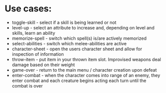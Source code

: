 # Use cases:
- toggle-skill - select if a skill is being learned or not
- level-up - select an attribute to increase and, depending on level and skills, learn an ability
- memorize-spell - switch which spell(s) is/are actively memorized
- select-abilities - switch which melee-abilities are active
- character-sheet - open the users character sheet and allow for inspection of information
- throw-item - put item in your thrown item slot. Improvised weapons deal damage based on their weight
- game-over - return to the main menu / character creation upon defeat
- enter-combat - when the character comes into range of an enemy, they enter combat and each creature begins acting each turn until the combat is over